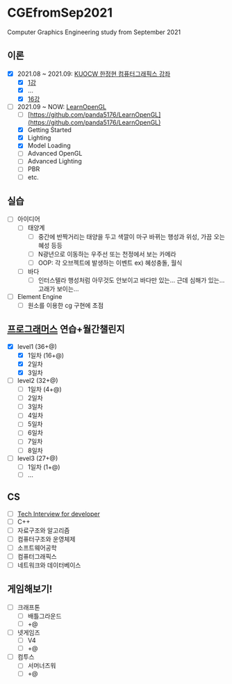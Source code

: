 # CGEfromSep2021
Computer Graphics Engineering study from September 2021

## 이론
- [X] 2021.08 ~ 2021.09: [KUOCW 한정현 컴퓨터그래픽스 강좌](https://youtube.com/playlist?list=PLYEC1V9tJOl03WLDoUEKbiYW_Xt4W6LTl)
  - [X] [1강](https://panda5176.github.io/computergraphics-kuocw/2021/08/24/01.html)
  - [X] ...
  - [X] [16강](https://panda5176.github.io/computergraphics-kuocw/2021/09/11/02.html)
- [ ] 2021.09 ~ NOW: [LearnOpenGL](https://learnopengl.com)
  - [ ] [https://github.com/panda5176/LearnOpenGL](https://github.com/panda5176/LearnOpenGL)
  - [X] Getting Started
  - [X] Lighting
  - [X] Model Loading
  - [ ] Advanced OpenGL
  - [ ] Advanced Lighting
  - [ ] PBR
  - [ ] etc.
## 실습
- [ ] 아이디어
  - [ ] 태양계
    - [ ] 중간에 반짝거리는 태양을 두고 색깔이 마구 바뀌는 행성과 위성, 가끔 오는 혜성 등등
    - [ ] N광년으로 이동하는 우주선 또는 천정에서 보는 카메라
    - [ ] OOP: 각 오브젝트에 발생하는 이벤트 ex) 혜성충돌, 월식
  - [ ] 바다
    - [ ] 인터스텔라 행성처럼 아무것도 안보이고 바다만 있는... 근데 심해가 있는... 고래가 보이는... 
- [ ] Element Engine
  - [ ] 원소를 이용한 cg 구현에 초점
## [프로그래머스](https://programmers.co.kr/learn/challenges) 연습+월간챌린지
- [X] level1 (36+@)
  - [X] 1일차 (16+@)
  - [X] 2일차
  - [X] 3일차
- [ ] level2 (32+@)
  - [ ] 1일차 (4+@)
  - [ ] 2일차
  - [ ] 3일차
  - [ ] 4일차
  - [ ] 5일차
  - [ ] 6일차
  - [ ] 7일차
  - [ ] 8일차
- [ ] level3 (27+@)
  - [ ] 1일차 (1+@)
  - [ ] ...
## CS
- [ ] [Tech Interview for developer](https://gyoogle.dev/blog)
- [ ] C++
- [ ] 자료구조와 알고리즘
- [ ] 컴퓨터구조와 운영체제
- [ ] 소프트웨어공학
- [ ] 컴퓨터그래픽스
- [ ] 네트워크와 데이터베이스
## 게임해보기!
- [ ] 크래프톤
  - [ ] 배틀그라운드
  - [ ] +@
- [ ] 넷게임즈
  - [ ] V4
  - [ ] +@
- [ ] 컴투스
  - [ ] 서머너즈워
  - [ ] +@

